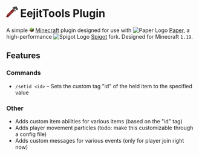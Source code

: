 # <img src="https://raw.githubusercontent.com/Eejit43/eejitstools-v2/main/public/favicons/icon.png" alt="EejitTools Logo (Wrench)" width="30"/> EejitTools Plugin

A simple <img src="https://raw.githubusercontent.com/Eejit43/files/main/minecraft.png" alt="Minecraft Logo" width="12" /> [Minecraft](https://www.minecraft.net) plugin designed for use with <img src="https://papermc.io/favicon.ico" alt="Paper Logo" width="12" /> [Paper](https://papermc.io), a high-performance <img src="https://www.spigotmc.org/favicon.ico" alt="Spigot Logo" width="12" /> [Spigot](https://www.spigotmc.org) fork. Designed for Minecraft `1.19`.

## Features

### Commands
* `/setid <id>` – Sets the custom tag "id" of the held item to the specified value

### Other
* Adds custom item abilities for various items (based on the "id" tag)
* Adds player movement particles (todo: make this customizable through a config file)
* Adds custom messages for various events (only for player join right now)
